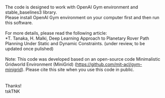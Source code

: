 The code is designed to work with OpenAI Gym environment and stable_baselines3 library.<br>
Please install OpenAI Gym environment on your computer first and then run this software.
<br><br>
For more details, please read the following article:<br>
*T. Tanaka, H. Malki, Deep Learning Approach to Planetary Rover Path Planning Under Static and Dynamic Constraints. (under review, to be updated once pulished)
<br><br>
Note: This code was developed based on an open-source code Minimalistic Gridworld Environment (MiniGrid) (https://github.com/mit-acl/gym-minigrid). Please cite this site when you use this code in public.<br>
<br><br>
Thanks!　<br>
tskTNK

